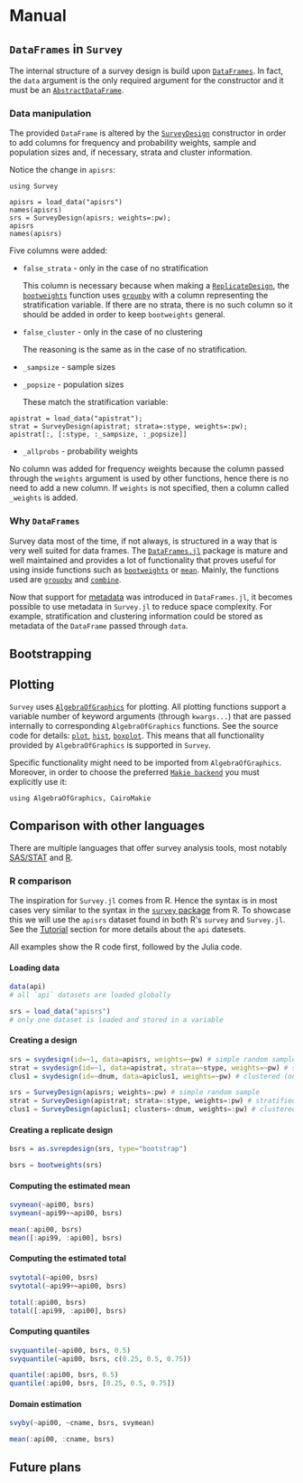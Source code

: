 # Manual

## `DataFrames` in `Survey`

The internal structure of a survey design is build upon
[`DataFrames`](https://dataframes.juliadata.org/stable/). In fact, the `data`
argument is the only required argument for the constructor and it must be an
[`AbstractDataFrame`](https://dataframes.juliadata.org/stable/lib/types/#DataFrames.AbstractDataFrame).

### Data manipulation

The provided `DataFrame` is altered by the [`SurveyDesign`](@ref) constructor
in order to add columns for frequency and probability weights, sample and
population sizes and, if necessary, strata and cluster information.

Notice the change in `apisrs`:

```@setup manual_DataFrames
using Survey
```

```@repl manual_DataFrames
apisrs = load_data("apisrs")
names(apisrs)
srs = SurveyDesign(apisrs; weights=:pw);
apisrs
names(apisrs)
```

Five columns were added:

- `false_strata` - only in the case of no stratification
  
  This column is necessary because when making a [`ReplicateDesign`](@ref), the
  [`bootweights`](@ref) function uses [`groupby`](https://dataframes.juliadata.org/stable/lib/functions/#DataFrames.groupby)
  with a column representing the stratification variable. If there are no strata,
  there is no such column so it should be added in order to keep `bootweights`
  general.

- `false_cluster` - only in the case of no clustering
  
  The reasoning is the same as in the case of no stratification.

- `_sampsize` - sample sizes

- `_popsize` - population sizes
  
  These match the stratification variable:

```@repl manual_DataFrames
apistrat = load_data("apistrat");
strat = SurveyDesign(apistrat; strata=:stype, weights=:pw);
apistrat[:, [:stype, :_sampsize, :_popsize]]
```

- `_allprobs` - probability weights

No column was added for frequency weights because the column passed through the
`weights` argument is used by other functions, hence there is no need to add a
new column. If `weights` is not specified, then a column called `_weights` is
added.

### Why `DataFrames`

Survey data most of the time, if not always, is structured in a way that is very
well suited for data frames. The [`DataFrames.jl`](https://dataframes.juliadata.org/stable/)
package is mature and well maintained and provides a lot of functionality that
proves useful for using inside functions such as [`bootweights`](@ref) or
[`mean`](@ref). Mainly, the functions used are
[`groupby`](https://dataframes.juliadata.org/stable/lib/functions/#DataFrames.groupby)
and [`combine`](https://dataframes.juliadata.org/stable/lib/functions/#DataFrames.combine).

Now that support for [metadata](https://dataframes.juliadata.org/stable/lib/metadata/)
was introduced in `DataFrames.jl`, it becomes possible to use metadata in
`Survey.jl` to reduce space complexity. For example, stratification and clustering
information could be stored as metadata of the `DataFrame` passed through `data`.

## Bootstrapping

## Plotting

`Survey` uses [`AlgebraOfGraphics`](https://aog.makie.org/stable/) for plotting.
All plotting functions support a variable number of keyword arguments (through
`kwargs...`) that are passed internally to corresponding `AlgebraOfGraphics`
functions. See the source code for details:
[`plot`](https://github.com/xKDR/Survey.jl/blob/main/src/plot.jl),
[`hist`](https://github.com/xKDR/Survey.jl/blob/main/src/hist.jl),
[`boxplot`](https://github.com/xKDR/Survey.jl/blob/main/src/boxplot.jl).
This means that all functionality provided by `AlgebraOfGraphics` is supported
in `Survey`.

Specific functionality might need to be imported from `AlgebraOfGraphics`.
Moreover, in order to choose the preferred
[`Makie backend`](https://docs.makie.org/stable/#makie_ecosystem) you must
explicitly use it:

```@repl
using AlgebraOfGraphics, CairoMakie
```

## Comparison with other languages

There are multiple languages that offer survey analysis tools, most notably
[SAS/STAT](https://support.sas.com/rnd/app/stat/procedures/SurveyAnalysis.html)
and [R](https://CRAN.R-project.org/package=survey).

### R comparison

The inspiration for `Survey.jl` comes from R. Hence the syntax is in most cases
very similar to the syntax in the [`survey` package](https://cran.r-project.org/web/packages/survey/survey.pdf)
from R. To showcase this we will use the `apisrs` dataset found in both R's
`survey` and `Survey.jl`. See the [Tutorial](@ref) section for more details about
the `api` datesets.

All examples show the R code first, followed by the Julia code.

#### Loading data

```R
data(api)
# all `api` datasets are loaded globally
```

```julia
srs = load_data("apisrs")
# only one dataset is loaded and stored in a variable
```

#### Creating a design

```R
srs = svydesign(id=~1, data=apisrs, weights=~pw) # simple random sample
strat = svydesign(id=~1, data=apistrat, strata=~stype, weights=~pw) # stratified
clus1 = svydesign(id=~dnum, data=apiclus1, weights=~pw) # clustered (one stage)
```

```julia
srs = SurveyDesign(apisrs; weights=:pw) # simple random sample
strat = SurveyDesign(apistrat; strata=:stype, weights=:pw) # stratified
clus1 = SurveyDesign(apiclus1; clusters=:dnum, weights=:pw) # clustered (one stage)
```

#### Creating a replicate design

```R
bsrs = as.svrepdesign(srs, type="bootstrap")
```

```julia
bsrs = bootweights(srs)
```

#### Computing the estimated mean

```R
svymean(~api00, bsrs)
svymean(~api99+~api00, bsrs)
```

```julia
mean(:api00, bsrs)
mean([:api99, :api00], bsrs)
```

#### Computing the estimated total

```R
svytotal(~api00, bsrs)
svytotal(~api99+~api00, bsrs)
```

```julia
total(:api00, bsrs)
total([:api99, :api00], bsrs)
```

#### Computing quantiles

```R
svyquantile(~api00, bsrs, 0.5)
svyquantile(~api00, bsrs, c(0.25, 0.5, 0.75))
```

```julia
quantile(:api00, bsrs, 0.5)
quantile(:api00, bsrs, [0.25, 0.5, 0.75])
```

#### Domain estimation

```R
svyby(~api00, ~cname, bsrs, svymean)
```

```julia
mean(:api00, :cname, bsrs)
```

## Future plans
